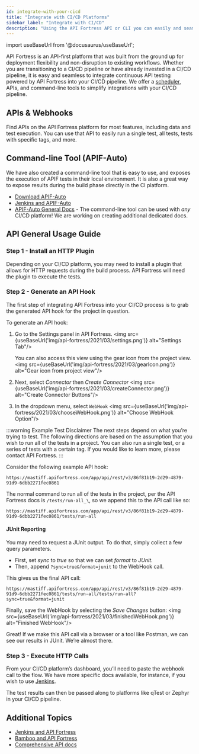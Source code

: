 ```yaml
---
id: integrate-with-your-cicd
title: "Integrate with CI/CD Platforms"
sidebar_label: "Integrate with CI/CD"
description: "Using the API Fortress API or CLI you can easily and seamlessly integrate continuous API testing powered by API Fortress into your CI/CD pipeline."
---
```


import useBaseUrl from '@docusaurus/useBaseUrl';

API Fortress is an API-first platform that was built from the ground up for deployment flexibility and non-disruption to existing workflows. Whether you are transitioning to a CI/CD pipeline or have already invested in a CI/CD pipeline, it is easy and seamless to integrate continuous API testing powered by API Fortress into your CI/CD pipeline. We offer a [scheduler](https://apifortress.com/doc/quick-start-guide-schedule-a-test/), APIs, and command-line tools to simplify integrations with your CI/CD pipeline.

## APIs & Webhooks

Find APIs on the API Fortress platform for most features, including data and test execution. You can use that API to easily run a single test, all tests, tests with specific tags, and more.

## Command-line Tool (APIF-Auto)

We have also created a command-line tool that is easy to use, and exposes the execution of APIF tests in their local environment. It is also a great way to expose results during the build phase directly in the CI platform.

- [Download APIF-Auto](/api-testing/ci/apif-auto)
- [Jenkins and APIF-Auto](/api-testing/ci/jenkins/apif-auto)
- [APIF-Auto General Docs](/api-testing/ci/apif-auto) - The command-line tool can be used with _any_ CI/CD platform! We are working on creating additional dedicated docs.

## API General Usage Guide

### Step 1 - Install an HTTP Plugin

Depending on your CI/CD platform, you may need to install a plugin that allows for HTTP requests during the build process. API Fortress will need the plugin to execute the tests.

### Step 2 - Generate an API Hook

The first step of integrating API Fortress into your CI/CD process is to grab the generated API hook for the project in question. 

To generate an API hook:

1. Go to the Settings panel in API Fortress.
   <img src={useBaseUrl('img/api-fortress/2021/03/settings.png')} alt="Settings Tab"/>
   
   You can also access this view using the gear icon from the project view.
   <img src={useBaseUrl('img/api-fortress/2021/03/gearIcon.png')} alt="Gear icon from project view"/>

1. Next, select _Connector_ then _Create Connector_
   <img src={useBaseUrl('img/api-fortress/2021/03/createConnector.png')} alt="Create Connector Buttons"/>
   
1. In the dropdown menu, select `WebHook`
   <img src={useBaseUrl('img/api-fortress/2021/03/chooseWebHook.png')} alt="Choose WebHook Option"/>
   
:::warning Example Test Disclaimer
The next steps depend on what you’re trying to test. The following directions are based on the assumption that you wish to run all of the tests in a project. You can also run a single test, or a series of tests with a certain tag. If you would like to learn more, please contact API Fortress.
:::

Consider the following example API hook:

```http request
https://mastiff.apifortress.com/app/api/rest/v3/86f81b19-2d29-4879-91d9-6dbb2271fec0861
```

The normal command to run all of the tests in the project, per the API Fortress docs is `/tests/run-all_\`, so we append this to the API call like so:

```http request 
https://mastiff.apifortress.com/app/api/rest/v3/86f81b19-2d29-4879-91d9-6dbb2271fec0861/tests/run-all
```

#### JUnit Reporting
You may need to request a JUnit output. To do that, simply collect a few query parameters. 

* First, set _sync_ to _true_ so that we can set _format_ to _JUnit_.
* Then, append `?sync=true&format=junit` to the WebHook call. 
  
This gives us the final API call:

```http request
https://mastiff.apifortress.com/app/api/rest/v3/86f81b19-2d29-4879-91d9-6dbb2271fec0861/tests/run-all/tests/run-all?sync=true&format=junit
```

Finally, save the WebHook by selecting the _Save Changes_ button:
<img src={useBaseUrl('img/api-fortress/2021/03/finishedWebHook.png')} alt="Finished WebHook"/>


Great! If we make this API call via a browser or a tool like Postman, we can see our results in JUnit. We’re almost there.

### Step 3 - Execute HTTP Calls

From your CI/CD platform’s dashboard, you’ll need to paste the webhook call to the flow. We have more specific docs available, for instance, if you wish to use [Jenkins](/api-testing/ci/jenkins/using-the-api).

The test results can then be passed along to platforms like qTest or Zephyr in your CI/CD pipeline.

## Additional Topics


- [Jenkins and API Fortress](/api-testing/ci/jenkins/using-the-api)
- [Bamboo and API Fortress](/api-testing/ci/connecting-with-bamboo)
- [Comprehensive API docs](/api-testing/api/using-the-api)
